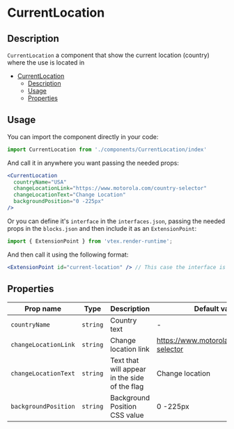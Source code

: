 # CurrentLocation

## Description

`CurrentLocation` a component that show the current location (country) where the use is located in

- [CurrentLocation](#currentlocation)
  - [Description](#description)
  - [Usage](#usage)
  - [Properties](#properties)


## Usage

You can import the component directly in your code:

```js
import CurrentLocation from './components/CurrentLocation/index'
```

And call it in anywhere you want passing the needed props:

```jsx
<CurrentLocation 
  countryName="USA"
  changeLocationLink="https://www.motorola.com/country-selector"
  changeLocationText="Change Location"
  backgroundPosition="0 -225px"
/>
```

Or you can define it's `interface` in the `interfaces.json`, passing the needed props in the `blocks.json`  and then include it as an `ExtensionPoint`:
```js
import { ExtensionPoint } from 'vtex.render-runtime';
```

And then call it using the following format:

```jsx
<ExtensionPoint id="current-location" /> // This case the interface is called "current-location"
```

## Properties

| Prop name            | Type     | Description                                   | Default value                             |
| -------------------- | -------- | --------------------------------------------- | ----------------------------------------- |
| `countryName`        | `string` | Country text                                  | -                                         |
| `changeLocationLink` | `string` | Change location link                          | https://www.motorola.com/country-selector |
| `changeLocationText` | `string` | Text that will appear in the side of the flag | Change location                           |
| `backgroundPosition` | `string` | Background Position CSS value                 | 0 -225px                                  |
